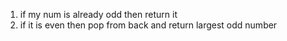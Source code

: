 1. if my num is already odd then return it
2. if it is even then pop from back and return largest odd number